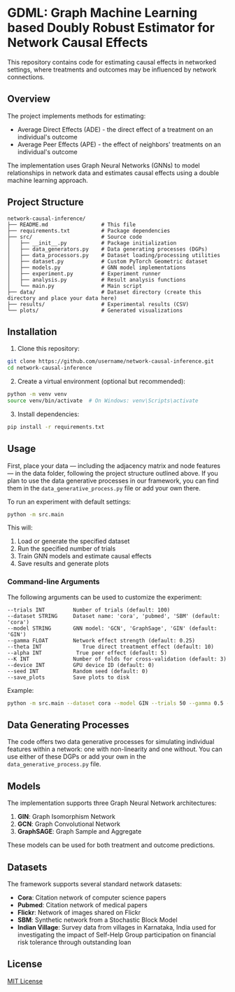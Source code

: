 # GDML: Graph Machine Learning based Doubly Robust Estimator for Network Causal Effects

This repository contains code for estimating causal effects in networked settings, where treatments and outcomes may be influenced by network connections.

## Overview

The project implements methods for estimating:
- Average Direct Effects (ADE) - the direct effect of a treatment on an individual's outcome
- Average Peer Effects (APE) - the effect of neighbors' treatments on an individual's outcome

The implementation uses Graph Neural Networks (GNNs) to model relationships in network data and estimates causal effects using a double machine learning approach.

## Project Structure

```
network-causal-inference/
├── README.md                 # This file
├── requirements.txt          # Package dependencies
├── src/                      # Source code
│   ├── __init__.py           # Package initialization
│   ├── data_generators.py    # Data generating processes (DGPs)
│   ├── data_processors.py    # Dataset loading/processing utilities
│   ├── dataset.py            # Custom PyTorch Geometric dataset
│   ├── models.py             # GNN model implementations
│   ├── experiment.py         # Experiment runner
│   ├── analysis.py           # Result analysis functions
│   └── main.py               # Main script
├── data/                     # Dataset directory (create this directory and place your data here)
├── results/                  # Experimental results (CSV)
└── plots/                    # Generated visualizations
```

## Installation

1. Clone this repository:
```bash
git clone https://github.com/username/network-causal-inference.git
cd network-causal-inference
```

2. Create a virtual environment (optional but recommended):
```bash
python -m venv venv
source venv/bin/activate  # On Windows: venv\Scripts\activate
```

3. Install dependencies:
```bash
pip install -r requirements.txt
```

## Usage

First, place your data — including the adjacency matrix and node features — in the data folder, following the project structure outlined above. If you plan to use the data generative processes in our framework, you can find them in the `data_generative_process.py` file or add your own there.

To run an experiment with default settings:

```bash
python -m src.main
```

This will:
1. Load or generate the specified dataset
2. Run the specified number of trials
3. Train GNN models and estimate causal effects
4. Save results and generate plots

### Command-line Arguments

The following arguments can be used to customize the experiment:

```
--trials INT         Number of trials (default: 100)
--dataset STRING     Dataset name: 'cora', 'pubmed', 'SBM' (default: 'cora')
--model STRING       GNN model: 'GCN', 'GraphSage', 'GIN' (default: 'GIN')
--gamma FLOAT        Network effect strength (default: 0.25)
--theta INT             True direct treatment effect (default: 10)
--alpha INT           True peer effect (default: 5)
--K INT              Number of folds for cross-validation (default: 3)
--device INT         GPU device ID (default: 0)
--seed INT           Random seed (default: 0)
--save_plots         Save plots to disk
```

Example:
```bash
python -m src.main --dataset cora --model GIN --trials 50 --gamma 0.5 --save_plots
```

## Data Generating Processes

The code offers two data generative processes for simulating individual features within a network: one with non-linearity and one without. You can use either of these DGPs or add your own in the `data_generative_process.py` file.

## Models

The implementation supports three Graph Neural Network architectures:

1. **GIN**: Graph Isomorphism Network
2. **GCN**: Graph Convolutional Network
3. **GraphSAGE**: Graph Sample and Aggregate

These models can be used for both treatment and outcome predictions.

## Datasets

The framework supports several standard network datasets:

- **Cora**: Citation network of computer science papers
- **Pubmed**: Citation network of medical papers
- **Flickr**: Network of images shared on Flickr
- **SBM**: Synthetic network from a Stochastic Block Model
- **Indian Village**: Survey data from villages in Karnataka, India used for investigating the impact of Self-Help Group participation on financial risk tolerance through outstanding loan

## License

[MIT License](LICENSE)
